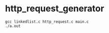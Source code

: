 http_request_generator
======================

    gcc linkedlist.c http_request.c main.c
    ./a.out